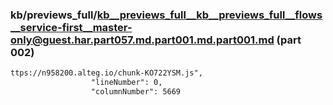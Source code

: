 ### kb/previews_full/kb__previews_full__kb__previews_full__flows__service-first__master-only@guest.har.part057.md.part001.md.part001.md (part 002)

```md
ttps://n958200.alteg.io/chunk-KO722YSM.js",
                  "lineNumber": 0,
                  "columnNumber": 5669
      
```

```
